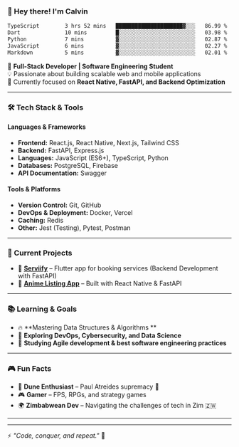 ### 👋 Hey there! I'm  Calvin  


<!--START_SECTION:waka-->

```txt
TypeScript        3 hrs 52 mins   █████████████████████▓░░░   86.99 %
Dart              10 mins         █░░░░░░░░░░░░░░░░░░░░░░░░   03.98 %
Python            7 mins          ▓░░░░░░░░░░░░░░░░░░░░░░░░   02.87 %
JavaScript        6 mins          ▓░░░░░░░░░░░░░░░░░░░░░░░░   02.27 %
Markdown          5 mins          ▓░░░░░░░░░░░░░░░░░░░░░░░░   02.01 %
```

<!--END_SECTION:waka-->

🚀 **Full-Stack Developer | Software Engineering Student**  
💡 Passionate about building scalable web and mobile applications  
🎯 Currently focused on **React Native, FastAPI, and Backend Optimization**  

---  

### 🛠️ Tech Stack & Tools

#### **Languages & Frameworks**
- **Frontend:** React.js, React Native, Next.js, Tailwind CSS
- **Backend:** FastAPI, Express.js
- **Languages:** JavaScript (ES6+), TypeScript, Python
- **Databases:** PostgreSQL, Firebase
- **API Documentation:** Swagger 

#### **Tools & Platforms**
- **Version Control:** Git, GitHub
- **DevOps & Deployment:** Docker, Vercel
- **Caching:** Redis
- **Other:** Jest (Testing), Pytest, Postman  

---  

### 🚀 Current Projects
- 💼 **[Serviify](serviify.co.zw)** – Flutter app for booking services (Backend Development with FastAPI)
- 📱 **[Anime Listing App](https://anime-verse-psi.vercel.app)** – Built with React Native & FastAPI


---  
### 📚 Learning & Goals
- 🔥 **Mastering Data Structures & Algorithms **
- 🎯 **Exploring DevOps, Cybersecurity, and Data Science**
- 📖 **Studying Agile development & best software engineering practices**

---  

### 🎮 Fun Facts
- 🚀 **Dune Enthusiast** – Paul Atreides supremacy 🤴
- 🎮 **Gamer** – FPS, RPGs, and strategy games
- 🌍 **Zimbabwean Dev** – Navigating the challenges of tech in Zim 🇿🇼

---  


---  

⚡ _"Code, conquer, and repeat."_ 🚀
